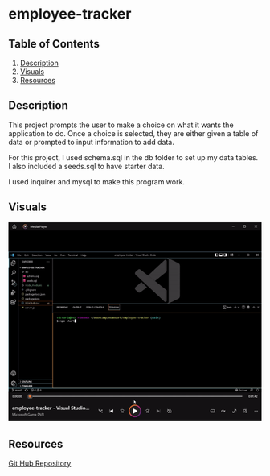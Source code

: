 # employee-tracker

## Table of Contents
1. [Description](#description)
2. [Visuals](#visuals)
3. [Resources](#resources)

## Description

This project prompts the user to make a choice on what it wants the application to do. Once a choice is selected, they are either given a table of data or prompted to input information to add data.

For this project, I used schema.sql in the db folder to set up my data tables. I also included a seeds.sql to have starter data.

I used inquirer and mysql to make this program work.

## Visuals

![Employee Tracker Gif](./visuals/gifEmployeeTracker.gif)

## Resources

[Git Hub Repository](https://github.com/vmalie3/employee-tracker)

